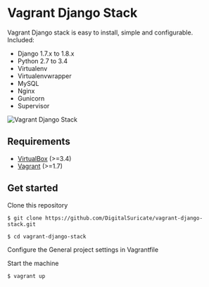 # Vagrant Django Stack
Vagrant Django stack is easy to install, simple and configurable.<br />
Included:
* Django 1.7.x to 1.8.x
* Python 2.7 to 3.4
* Virtualenv
* Virtualenvwrapper
* MySQL
* Nginx
* Gunicorn
* Supervisor

![Vagrant Django Stack](http://image.noelshack.com/fichiers/2015/21/1432026158-wsgi-nginx-gunicorn-supervisor.png)

## Requirements
* [VirtualBox](https://www.virtualbox.org) (>=3.4)
* [Vagrant](http://vagrantup.com) (>=1.7)

## Get started
Clone this repository

    $ git clone https://github.com/DigitalSuricate/vagrant-django-stack.git

    $ cd vagrant-django-stack

Configure the General project settings in Vagrantfile

Start the machine

    $ vagrant up
